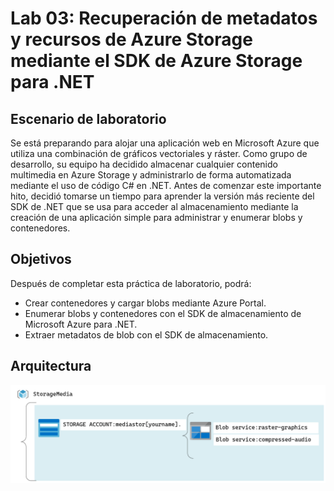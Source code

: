 #  Lab 03: Recuperación de metadatos y recursos de Azure Storage mediante el SDK de Azure Storage para .NET

##  Escenario de laboratorio

Se está preparando para alojar una aplicación web en Microsoft Azure que utiliza una combinación de gráficos vectoriales y ráster. Como grupo de desarrollo, su equipo ha decidido almacenar cualquier contenido multimedia en Azure Storage y administrarlo de forma automatizada mediante el uso de código C# en .NET. Antes de comenzar este importante hito, decidió tomarse un tiempo para aprender la versión más reciente del SDK de .NET que se usa para acceder al almacenamiento mediante la creación de una aplicación simple para administrar y enumerar blobs y contenedores.

## Objetivos
Después de completar esta práctica de laboratorio, podrá:

- Crear contenedores y cargar blobs mediante Azure Portal.
- Enumerar blobs y contenedores con el SDK de almacenamiento de Microsoft Azure para .NET.
- Extraer metadatos de blob con el SDK de almacenamiento.

## Arquitectura

![](images\mod03.png)

